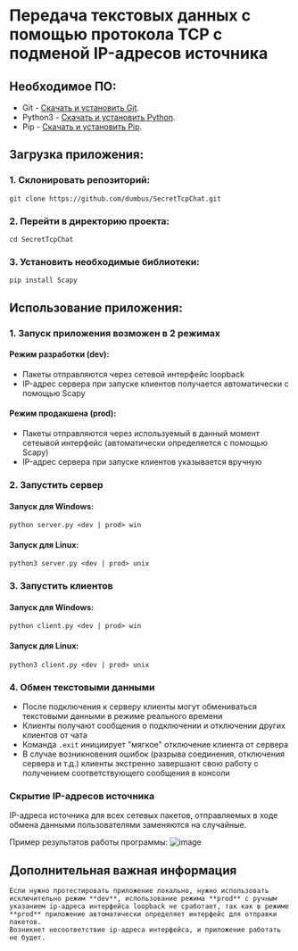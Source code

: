 # Передача текстовых данных с помощью протокола TCP с подменой IP-адресов источника

## Необходимое ПО:

- Git - [Скачать и установить Git](https://git-scm.com/downloads).
- Python3 - [Скачать и установить Python](https://www.python.org/downloads/).
- Pip - [Скачать и установить Pip](https://pypi.org/project/pip/).

## Загрузка приложения:

### 1. Склонировать репозиторий:
```
git clone https://github.com/dumbus/SecretTcpChat.git
```
### 2. Перейти в директорию проекта:
```
cd SecretTcpChat
```
### 3. Установить необходимые библиотеки:

```
pip install Scapy
```

## Использование приложения:

### 1. Запуск приложения возможен в 2 режимах

#### Режим разработки (dev):
- Пакеты отправляются через сетевой интерфейс loopback
- IP-адрес сервера при запуске клиентов получается автоматически с помощью Scapy

#### Режим продакшена (prod):
- Пакеты отправляются через используемый в данный момент сетеывой интерфейс (автоматически определяется с помощью Scapy) 
- IP-адрес сервера при запуске клиентов указывается вручную

### 2. Запустить сервер

#### Запуск для Windows:
```
python server.py <dev | prod> win
```

#### Запуск для Linux:
```
python3 server.py <dev | prod> unix
```

### 3. Запустить клиентов

#### Запуск для Windows:
```
python client.py <dev | prod> win
```

#### Запуск для Linux:
```
python3 client.py <dev | prod> unix
```

### 4. Обмен текстовыми данными

- После подключения к серверу клиенты могут обмениваться текстовыми данными в режиме реального времени
- Клиенты получают сообщения о подключении и отключении других клиентов от чата
- Команда ```.exit``` инициирует "мягкое" отключение клиента от сервера
- В случае возникновения ошибок (разрыва соединения, отключения сервера и т.д.) клиенты экстренно завершают свою работу с получением соответствующего сообщения в консоли

### Скрытие IP-адресов источника

IP-адреса источника для всех сетевых пакетов, отправляемых в ходе обмена данными пользователями заменяются на случайные.

Пример результатов работы программы:
![image](https://github.com/dumbus/SecretTcpChat/assets/79057837/354eff35-c78a-419d-b6b3-0a3afb435fc6)

## Дополнительная важная информация

```
Если нужно протестировать приложение локально, нужно использовать исключительно режим **dev**, использование режима **prod** с ручным указанием ip-адреса интерфейса loopback не сработает, так как в режиме **prod** приложение автоматически определяет интерфейс для отправки пакетов. 
Возникнет несоответствие ip-адреса интерфейса, и приложение работать не будет.
````